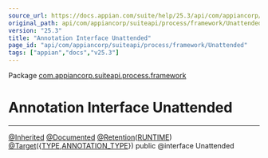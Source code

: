 ```yaml
---
source_url: https://docs.appian.com/suite/help/25.3/api/com/appiancorp/suiteapi/process/framework/Unattended.html
original_path: api/com/appiancorp/suiteapi/process/framework/Unattended.html
version: "25.3"
title: "Annotation Interface Unattended"
page_id: "api/com/appiancorp/suiteapi/process/framework/Unattended"
tags: ["appian","docs","v25.3"]
---
```



Package [com.appiancorp.suiteapi.process.framework](package-summary.html)

# Annotation Interface Unattended

* * *

[@Inherited](https://docs.oracle.com/en/java/javase/17/docs/api/java.base/java/lang/annotation/Inherited.html "class or interface in java.lang.annotation") [@Documented](https://docs.oracle.com/en/java/javase/17/docs/api/java.base/java/lang/annotation/Documented.html "class or interface in java.lang.annotation") [@Retention](https://docs.oracle.com/en/java/javase/17/docs/api/java.base/java/lang/annotation/Retention.html "class or interface in java.lang.annotation")([RUNTIME](https://docs.oracle.com/en/java/javase/17/docs/api/java.base/java/lang/annotation/RetentionPolicy.html#RUNTIME "class or interface in java.lang.annotation")) [@Target](https://docs.oracle.com/en/java/javase/17/docs/api/java.base/java/lang/annotation/Target.html "class or interface in java.lang.annotation")({[TYPE](https://docs.oracle.com/en/java/javase/17/docs/api/java.base/java/lang/annotation/ElementType.html#TYPE "class or interface in java.lang.annotation"),[ANNOTATION\_TYPE](https://docs.oracle.com/en/java/javase/17/docs/api/java.base/java/lang/annotation/ElementType.html#ANNOTATION_TYPE "class or interface in java.lang.annotation")}) public @interface Unattended